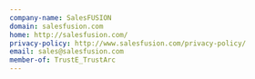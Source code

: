 ```yaml
---
company-name: SalesFUSION
domain: salesfusion.com
home: http://salesfusion.com/
privacy-policy: http://www.salesfusion.com/privacy-policy/
email: sales@salesfusion.com
member-of: TrustE_TrustArc
---
```





